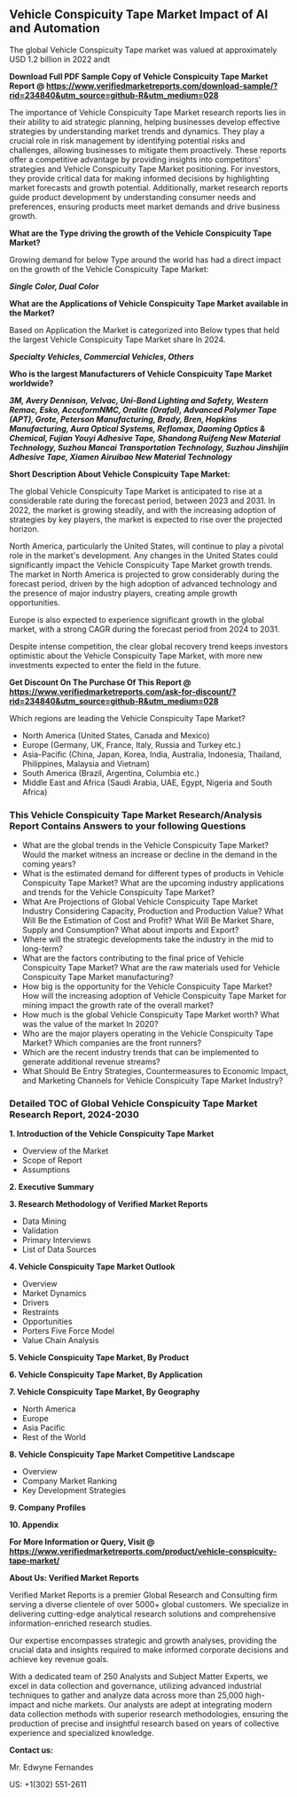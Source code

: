 <h2>Vehicle Conspicuity Tape Market Impact of AI and Automation</h2><p>The global Vehicle Conspicuity Tape market was valued at approximately USD 1.2 billion in 2022 andt</p><p id="" class=""><strong>Download Full PDF Sample Copy of Vehicle Conspicuity Tape Market Report @ <a href="https://www.verifiedmarketreports.com/download-sample/?rid=234840&utm_source=github-R&utm_medium=028" target="_blank">https://www.verifiedmarketreports.com/download-sample/?rid=234840&utm_source=github-R&utm_medium=028</a></strong></p><p>The importance of&nbsp;Vehicle Conspicuity Tape Market research reports lies in their ability to aid strategic planning, helping businesses develop effective strategies by understanding market trends and dynamics. They play a crucial role in risk management by identifying potential risks and challenges, allowing businesses to mitigate them proactively. These reports offer a competitive advantage by providing insights into competitors' strategies and Vehicle Conspicuity Tape Market positioning. For investors, they provide critical data for making informed decisions by highlighting market forecasts and growth potential. Additionally, market research reports guide product development by understanding consumer needs and preferences, ensuring products meet market demands and drive business growth.</p><p><strong>What are the&nbsp;Type driving the growth of the Vehicle Conspicuity Tape Market?</strong></p><p id="" class="">Growing demand for below Type around the world has had a direct impact on the growth of the Vehicle Conspicuity Tape Market:</p><em><strong>Single Color, Dual Color</strong></em></p><strong>What are the&nbsp;Applications&nbsp;of Vehicle Conspicuity Tape Market available in the Market?</strong></p><p id="" class="">Based on Application the Market is categorized into Below types that held the largest Vehicle Conspicuity Tape Market share In 2024.</p><em><strong>Specialty Vehicles, Commercial Vehicles, Others</strong></em></p><strong>Who is the largest Manufacturers of Vehicle Conspicuity Tape Market worldwide?</strong></p><p><em><strong>3M, Avery Dennison, Velvac, Uni-Bond Lighting and Safety, Western Remac, Esko, AccuformNMC, Oralite (Orafol), Advanced Polymer Tape (APT), Grote, Peterson Manufacturing, Brady, Bren, Hopkins Manufacturing, Aura Optical Systems, Reflomax, Daoming Optics & Chemical, Fujian Youyi Adhesive Tape, Shandong Ruifeng New Material Technology, Suzhou Mancai Transportation Technology, Suzhou Jinshijin Adhesive Tape, Xiamen Airuibao New Material Technology</strong></em></p><p id="" class=""><strong>Short Description About Vehicle Conspicuity Tape Market:</strong></p><p>The global Vehicle Conspicuity Tape Market is anticipated to rise at a considerable rate during the forecast period, between 2023 and 2031. In 2022, the market is growing steadily, and with the increasing adoption of strategies by key players, the market is expected to rise over the projected horizon.</p><p>North America, particularly the United States, will continue to play a pivotal role in the market's development. Any changes in the United States could significantly impact the Vehicle Conspicuity Tape Market growth trends. The market in North America is projected to grow considerably during the forecast period, driven by the high adoption of advanced technology and the presence of major industry players, creating ample growth opportunities.</p><p>Europe is also expected to experience significant growth in the global market, with a strong CAGR during the forecast period from 2024 to 2031.</p><p>Despite intense competition, the clear global recovery trend keeps investors optimistic about the Vehicle Conspicuity Tape Market, with more new investments expected to enter the field in the future.</p><p id="" class=""><strong>Get Discount On The Purchase Of This Report @ <a href="https://www.verifiedmarketreports.com/ask-for-discount/?rid=234840&utm_source=github-R&utm_medium=028" target="_blank">https://www.verifiedmarketreports.com/ask-for-discount/?rid=234840&utm_source=github-R&utm_medium=028</a></strong></p>Which regions are leading the Vehicle Conspicuity Tape Market?</p><ul><li>North America (United States, Canada and Mexico)</li><li>Europe (Germany, UK, France, Italy, Russia and Turkey etc.)</li><li>Asia-Pacific (China, Japan, Korea, India, Australia, Indonesia, Thailand, Philippines, Malaysia and Vietnam)</li><li>South America (Brazil, Argentina, Columbia etc.)</li><li>Middle East and Africa (Saudi Arabia, UAE, Egypt, Nigeria and South Africa)</li></ul><h3 id="" class="">This Vehicle Conspicuity Tape Market Research/Analysis Report Contains Answers to your following Questions</h3><ul><li>What are the global trends in the Vehicle Conspicuity Tape Market? Would the market witness an increase or decline in the demand in the coming years?</li><li>What is the estimated demand for different types of products in Vehicle Conspicuity Tape Market? What are the upcoming industry applications and trends for the Vehicle Conspicuity Tape Market?</li><li>What Are Projections of Global Vehicle Conspicuity Tape Market Industry Considering Capacity, Production and Production Value? What Will Be the Estimation of Cost and Profit? What Will Be Market Share, Supply and Consumption? What about imports and Export?</li><li>Where will the strategic developments take the industry in the mid to long-term?</li><li>What are the factors contributing to the final price of Vehicle Conspicuity Tape Market? What are the raw materials used for Vehicle Conspicuity Tape Market manufacturing?</li><li>How big is the opportunity for the Vehicle Conspicuity Tape Market? How will the increasing adoption of Vehicle Conspicuity Tape Market for mining impact the growth rate of the overall market?</li><li>How much is the global Vehicle Conspicuity Tape Market worth? What was the value of the market In 2020?</li><li>Who are the major players operating in the Vehicle Conspicuity Tape Market? Which companies are the front runners?</li><li>Which are the recent industry trends that can be implemented to generate additional revenue streams?</li><li>What Should Be Entry Strategies, Countermeasures to Economic Impact, and Marketing Channels for Vehicle Conspicuity Tape Market Industry?</li></ul><h3 id="" class="">Detailed TOC of Global Vehicle Conspicuity Tape Market Research Report, 2024-2030</h3><p id="" class=""><strong>1. Introduction of the Vehicle Conspicuity Tape Market</strong></p><ul><li>Overview of the Market</li><li>Scope of Report</li><li>Assumptions</li></ul><p id="" class=""><strong>2. Executive Summary</strong></p><p id="" class=""><strong>3. Research Methodology of Verified Market Reports</strong></p><ul><li>Data Mining</li><li>Validation</li><li>Primary Interviews</li><li>List of Data Sources</li></ul><p id="" class=""><strong>4. Vehicle Conspicuity Tape Market Outlook</strong></p><ul><li>Overview</li><li>Market Dynamics</li><li>Drivers</li><li>Restraints</li><li>Opportunities</li><li>Porters Five Force Model</li><li>Value Chain Analysis</li></ul><p id="" class=""><strong>5. Vehicle Conspicuity Tape Market, By Product</strong></p><p id="" class=""><strong>6. Vehicle Conspicuity Tape Market, By Application</strong></p><p id="" class=""><strong>7. Vehicle Conspicuity Tape Market, By Geography</strong></p><ul><li>North America</li><li>Europe</li><li>Asia Pacific</li><li>Rest of the World</li></ul><p id="" class=""><strong>8. Vehicle Conspicuity Tape Market Competitive Landscape</strong></p><ul><li>Overview</li><li>Company Market Ranking</li><li>Key Development Strategies</li></ul><p id="" class=""><strong>9. Company Profiles</strong></p><p id="" class=""><strong>10. Appendix</strong></p><p id="" class=""><strong>For More Information or Query, Visit @ <a href="https://www.verifiedmarketreports.com/product/vehicle-conspicuity-tape-market/" target="_blank">https://www.verifiedmarketreports.com/product/vehicle-conspicuity-tape-market/</a></strong></p><p id="" class=""><strong>About Us: Verified Market Reports</strong></p><p id="" class="">Verified Market Reports is a premier Global Research and Consulting firm serving a diverse clientele of over 5000+ global customers. We specialize in delivering cutting-edge analytical research solutions and comprehensive information-enriched research studies.</p><p id="" class="">Our expertise encompasses strategic and growth analyses, providing the crucial data and insights required to make informed corporate decisions and achieve key revenue goals.</p><p id="" class="">With a dedicated team of 250 Analysts and Subject Matter Experts, we excel in data collection and governance, utilizing advanced industrial techniques to gather and analyze data across more than 25,000 high-impact and niche markets. Our analysts are adept at integrating modern data collection methods with superior research methodologies, ensuring the production of precise and insightful research based on years of collective experience and specialized knowledge.</p><p id="" class=""><strong>Contact us:</strong></p><p id="" class="">Mr. Edwyne Fernandes</p><p id="" class="">US: +1(302) 551-2611</p>